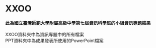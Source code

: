 # XXOO
**此為國立臺灣師範大學附屬高級中學第七屆資訊科學班的小組資訊專題結果** <br> <br>
XXOO資料夾中為資訊專題中的所有檔案 <br>
PPT資料夾中為成果發表所使用的PowerPoint檔案
